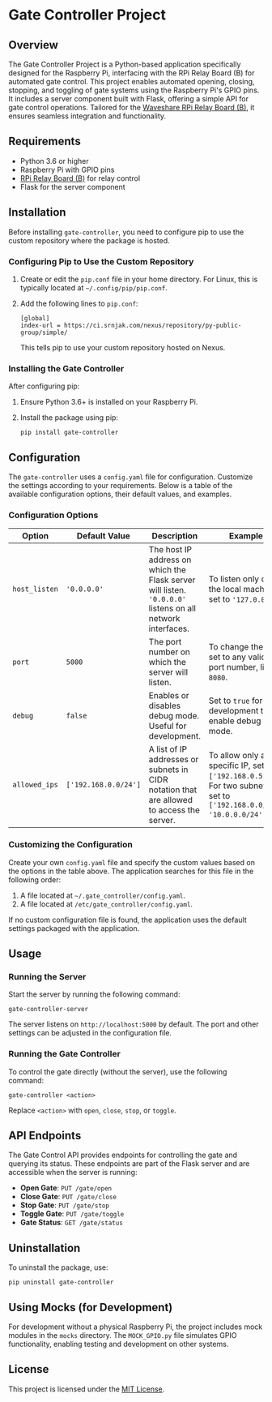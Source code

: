 # Gate Controller Project

## Overview
The Gate Controller Project is a Python-based application specifically designed for the Raspberry Pi, interfacing with the RPi Relay Board (B) for automated gate control. 
This project enables automated opening, closing, stopping, and toggling of gate systems using the Raspberry Pi's GPIO pins. 
It includes a server component built with Flask, offering a simple API for gate control operations. 
Tailored for the [Waveshare RPi Relay Board (B)](https://www.waveshare.com/wiki/RPi_Relay_Board_(B)), it ensures seamless integration and functionality.

## Requirements
- Python 3.6 or higher
- Raspberry Pi with GPIO pins
- [RPi Relay Board (B)](https://www.waveshare.com/wiki/RPi_Relay_Board_(B)) for relay control
- Flask for the server component

## Installation

Before installing `gate-controller`, you need to configure pip to use the custom repository where the package is hosted.

### Configuring Pip to Use the Custom Repository

1. Create or edit the `pip.conf` file in your home directory. 
   For Linux, this is typically located at `~/.config/pip/pip.conf`.

2. Add the following lines to `pip.conf`:

   ```
   [global]
   index-url = https://ci.srnjak.com/nexus/repository/py-public-group/simple/
   ```

   This tells pip to use your custom repository hosted on Nexus.

### Installing the Gate Controller

After configuring pip:

1. Ensure Python 3.6+ is installed on your Raspberry Pi.

2. Install the package using pip:

   ```
   pip install gate-controller
   ```

## Configuration

The `gate-controller` uses a `config.yaml` file for configuration. Customize the settings according to your requirements. Below is a table of the available configuration options, their default values, and examples.

### Configuration Options

| Option        | Default Value        | Description                                                                                               | Example                                                                                                             |
|---------------|----------------------|-----------------------------------------------------------------------------------------------------------|---------------------------------------------------------------------------------------------------------------------|
| `host_listen` | `'0.0.0.0'`          | The host IP address on which the Flask server will listen. `'0.0.0.0'` listens on all network interfaces. | To listen only on the local machine, set to `'127.0.0.1'`.                                                          |
| `port`        | `5000`               | The port number on which the server will listen.                                                          | To change the port, set to any valid port number, like `8080`.                                                      |
| `debug`       | `false`              | Enables or disables debug mode. Useful for development.                                                   | Set to `true` for development to enable debug mode.                                                                 |
| `allowed_ips` | `['192.168.0.0/24']` | A list of IP addresses or subnets in CIDR notation that are allowed to access the server.                 | To allow only a specific IP, set to `['192.168.0.5']`. For two subnets, set to `['192.168.0.0/24', '10.0.0.0/24']`. |

### Customizing the Configuration

Create your own `config.yaml` file and specify the custom values based on the options in the table above. The application searches for this file in the following order:

1. A file located at `~/.gate_controller/config.yaml`.
2. A file located at `/etc/gate_controller/config.yaml`.

If no custom configuration file is found, the application uses the default settings packaged with the application.

## Usage

### Running the Server

Start the server by running the following command:

```
gate-controller-server
```

The server listens on `http://localhost:5000` by default. 
The port and other settings can be adjusted in the configuration file.

### Running the Gate Controller

To control the gate directly (without the server), use the following command:

```
gate-controller <action>
```

Replace `<action>` with `open`, `close`, `stop`, or `toggle`.

## API Endpoints

The Gate Control API provides endpoints for controlling the gate and querying its status. 
These endpoints are part of the Flask server and are accessible when the server is running:

- **Open Gate**: `PUT /gate/open`
- **Close Gate**: `PUT /gate/close`
- **Stop Gate**: `PUT /gate/stop`
- **Toggle Gate**: `PUT /gate/toggle`
- **Gate Status**: `GET /gate/status`

## Uninstallation

To uninstall the package, use:

```
pip uninstall gate-controller
```

## Using Mocks (for Development)

For development without a physical Raspberry Pi, the project includes mock modules in the `mocks` directory. The `MOCK_GPIO.py` file simulates GPIO functionality, enabling testing and development on other systems.

## License

This project is licensed under the [MIT License](https://opensource.org/licenses/MIT).
